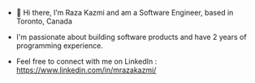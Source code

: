 
- 👋 Hi there, I’m Raza Kazmi and am a Software Engineer, based in Toronto, Canada

-  I'm passionate about building software products and have 2 years of programming experience.

- Feel free to connect with me on LinkedIn : https://www.linkedin.com/in/mrazakazmi/
<!---
MRazaKazmi/MRazaKazmi is a ✨ special ✨ repository because its `README.md` (this file) appears on your GitHub profile.
You can click the Preview link to take a look at your changes.
--->
